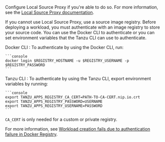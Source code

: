 Configure Local Source Proxy if you're able to do so. For more information, see the
[Local Source Proxy documentation](/docs-tap/local-source-proxy/about.hbs.md).

If you cannot use Local Source Proxy, use a source image registry.
Before deploying a workload, you must authenticate with an image registry to store your source code.
You can use the Docker CLI to authenticate or you can set environment variables that the Tanzu CLI
can use to authenticate.

Docker CLI
: To authenticate by using the Docker CLI, run:

    ```console
    docker login $REGISTRY_HOSTNAME -u $REGISTRY_USERNAME -p $REGISTRY_PASSWORD
    ```

Tanzu CLI
: To authenticate by using the Tanzu CLI, export environment variables by running:

    ```console
    export TANZU_APPS_REGISTRY_CA_CERT=PATH-TO-CA-CERT.nip.io.crt
    export TANZU_APPS_REGISTRY_PASSWORD=USERNAME
    export TANZU_APPS_REGISTRY_USERNAME=PASSWORD
    ```

  `CA_CERT` is only needed for a custom or private registry.

For more information, see
[Workload creation fails due to authentication failure in Docker Registry](/docs-tap/troubleshooting-tap/troubleshoot-using-tap.hbs.md#workload-fails-docker-auth).
